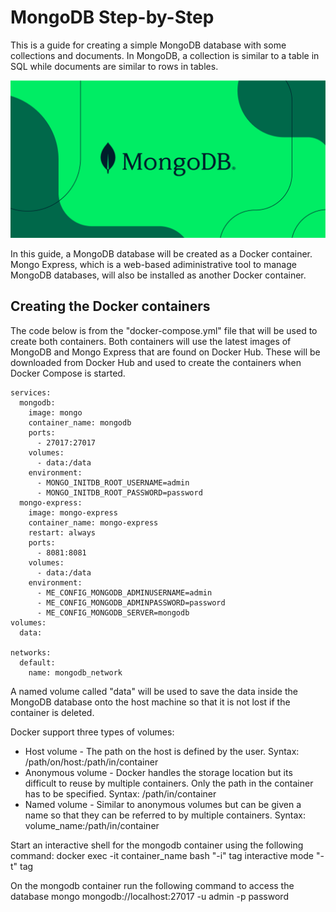 # MongoDB Step-by-Step
This is a guide for creating a simple MongoDB database with some collections and documents. In MongoDB, a collection is similar to a table in SQL while documents are similar to rows in tables.

![MongoDB Logo](https://github.com/cataniamatt/mongodb-docker/blob/main/mongodb.png)

In this guide, a MongoDB database will be created as a Docker container. Mongo Express, which is a web-based adiministrative tool to manage MongoDB databases, will also be installed as another Docker container. 

## Creating the Docker containers
The code below is from the "docker-compose.yml" file that will be used to create both containers. Both containers will use the latest images of MongoDB and Mongo Express that are found on Docker Hub. These will be downloaded from Docker Hub and used to create the containers when Docker Compose is started.
```
services:
  mongodb:
    image: mongo
    container_name: mongodb
    ports:
      - 27017:27017
    volumes:
      - data:/data
    environment:
      - MONGO_INITDB_ROOT_USERNAME=admin
      - MONGO_INITDB_ROOT_PASSWORD=password
  mongo-express:
    image: mongo-express
    container_name: mongo-express
    restart: always
    ports:
      - 8081:8081
    volumes:
      - data:/data
    environment:
      - ME_CONFIG_MONGODB_ADMINUSERNAME=admin
      - ME_CONFIG_MONGODB_ADMINPASSWORD=password
      - ME_CONFIG_MONGODB_SERVER=mongodb
volumes:
  data:

networks:
  default:
    name: mongodb_network
```
A named volume called "data" will be used to save the data inside the MongoDB database onto the host machine so that it is not lost if the container is deleted. 

Docker support three types of volumes:
* Host volume - 
    The path on the host is defined by the user. Syntax: /path/on/host:/path/in/container
* Anonymous volume - 
    Docker handles the storage location but its difficult to reuse by multiple containers. Only the path in the container has to be specified. Syntax: /path/in/container
* Named volume - 
    Similar to anonymous volumes but can be given a name so that they can be referred to by multiple containers. Syntax: volume_name:/path/in/container

Start an interactive shell for the mongodb container using the following command:
docker exec -it container_name bash
"-i" tag interactive mode
"-t" tag
 
On the mongodb container run the following command to access the database
mongo mongodb://localhost:27017 -u admin -p password

